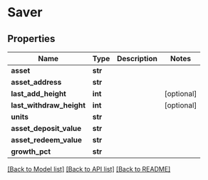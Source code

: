 # Saver

## Properties
Name | Type | Description | Notes
------------ | ------------- | ------------- | -------------
**asset** | **str** |  | 
**asset_address** | **str** |  | 
**last_add_height** | **int** |  | [optional] 
**last_withdraw_height** | **int** |  | [optional] 
**units** | **str** |  | 
**asset_deposit_value** | **str** |  | 
**asset_redeem_value** | **str** |  | 
**growth_pct** | **str** |  | 

[[Back to Model list]](../README.md#documentation-for-models) [[Back to API list]](../README.md#documentation-for-api-endpoints) [[Back to README]](../README.md)

